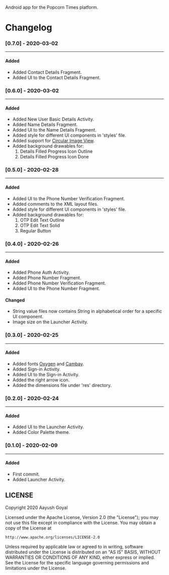 Android app for the Popcorn Times platform.

# Changelog
### [0.7.0] - 2020-03-02
---
#### Added
- Added Contact Details Fragment.
- Added UI to the Contact Details Fragment.

### [0.6.0] - 2020-03-02
---
#### Added
- Added New User Basic Details Activity.
- Added Name Details Fragment.
- Added UI to the Name Details Fragment.
- Added style for different UI components in 'styles' file.
- Added support for [Circular Image View](https://github.com/hdodenhof/CircleImageView).
- Added background drawables for:
  1. Details Filled Progress Icon Outline
  2. Details Filled Progress Icon Done

### [0.5.0] - 2020-02-28
---
#### Added
- Added UI to the Phone Number Verification Fragment.
- Added comments to the XML layout files.
- Added style for different UI components in 'styles' file.
- Added background drawables for:
  1. OTP Edit Text Outline
  2. OTP Edit Text Solid
  3. Regular Button

### [0.4.0] - 2020-02-26
---
#### Added
- Added Phone Auth Activity.
- Added Phone Number Fragment.
- Added Phone Number Verification Fragment.
- Added UI to the Phone Number Fragment.

#### Changed
- String value files now contains String in alphabetical order for a specific UI component.
- Image size on the Launcher Activity.

### [0.3.0] - 2020-02-25
---
#### Added
- Added fonts [Oxygen](https://fonts.google.com/specimen/Oxygen) and [Cambay](https://fonts.google.com/specimen/Cambay).
- Added Sign-in Activity.
- Added UI to the Sign-in Activity.
- Added the right arrow icon.
- Added the dimensions file under 'res' directory.

### [0.2.0] - 2020-02-24
---
#### Added
- Added UI to the Launcher Activity.
- Added Color Palette theme.

### [0.1.0] - 2020-02-09
---
#### Added
- First commit.
- Added Launcher Activity.

## LICENSE

Copyright 2020 Aayush Goyal

Licensed under the Apache License, Version 2.0 (the "License");
you may not use this file except in compliance with the License.
You may obtain a copy of the License at

    http://www.apache.org/licenses/LICENSE-2.0

Unless required by applicable law or agreed to in writing, software
distributed under the License is distributed on an "AS IS" BASIS,
WITHOUT WARRANTIES OR CONDITIONS OF ANY KIND, either express or implied.
See the License for the specific language governing permissions and
limitations under the License.